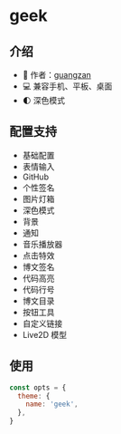 
<script setup>
import darkDesktop from '/theme-screenshots/geek-desktop-dark.png'
import darkPhone from '/theme-screenshots/geek-phone-dark.png'
import lightDesktop from '/theme-screenshots/geek-desktop-light.png'
import lightPhone from '/theme-screenshots/geek-phone-light.png'

const screenshots = {
  desktop: {light: lightDesktop, dark: darkDesktop},
  pad: "待上传...",
  phone:  {light: lightPhone, dark: darkPhone},
}
</script>

# geek

<Screenshot 
    :desktop="screenshots.desktop"
    :pad="screenshots.pad"
    :phone="screenshots.phone"
/>

<!-- {light: '待上传...', dark: '/theme-screenshots/geek-pad-dark.png'}
{light: '待上传...', dark: '/theme-screenshots/geek-phone-dark.png'} -->
## 介绍

- 👔 作者：[guangzan](https://www.cnblogs.com/guangzan/)
- 💻 兼容手机、平板、桌面
- 🌓 深色模式

## 配置支持

- 基础配置
- 表情输入
- GitHub
- 个性签名
- 图片灯箱
- 深色模式
- 背景
- 通知
- 音乐播放器
- 点击特效
- 博文签名
- 代码高亮
- 代码行号
- 博文目录
- 按钮工具
- 自定义链接
- Live2D 模型

## 使用


```js
const opts = {
  theme: {
    name: 'geek',
  },
}
```

